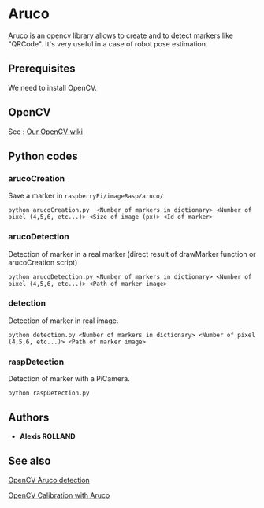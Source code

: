 # Aruco
Aruco is an opencv library allows to create and to detect markers like "QRCode". It's very useful in a case of robot pose estimation.

## Prerequisites

We need to install OpenCV.

## OpenCV

See : [Our OpenCV wiki](https://github.com/AssociationRobotTelecomStrasbourg/raspberryPi/wiki/OpenCV)

## Python codes

### arucoCreation
Save a marker in `raspberryPi/imageRasp/aruco/`

```
python arucoCreation.py  <Number of markers in dictionary> <Number of pixel (4,5,6, etc...)> <Size of image (px)> <Id of marker>
```

### arucoDetection
Detection of marker in a real marker (direct result of drawMarker function or arucoCreation script)

```
python arucoDetection.py <Number of markers in dictionary> <Number of pixel (4,5,6, etc...)> <Path of marker image>
```

### detection
Detection of marker in real image.

```
python detection.py <Number of markers in dictionary> <Number of pixel (4,5,6, etc...)> <Path of marker image>
```

### raspDetection
Detection of marker with a PiCamera.
```
python raspDetection.py
```

## Authors
* **Alexis ROLLAND**

## See also
[OpenCV Aruco detection](https://docs.opencv.org/3.4.3/d5/dae/tutorial_aruco_detection.html)

[OpenCV Calibration with Aruco](https://docs.opencv.org/3.4.3/da/d13/tutorial_aruco_calibration.html)
